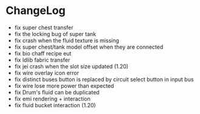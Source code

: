 # ChangeLog

* fix super chest transfer
* fix the locking bug of super tank
* fix crash when the fluid texture is missing
* fix super chest/tank model offset when they are connected
* fix bio chaff recipe eut
* fix ldlib fabric transfer
* fix jei crash when the slot size updated (1.20)
* fix wire overlay icon error
* fix distinct buses button is replaced by circuit select button in input bus
* fix wire lose more power than expected
* fix Drum's fluid can be duplicated
* fix emi rendering + interaction
* fix fluid bucket interaction (1.20)